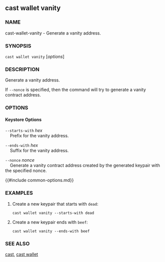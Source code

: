## cast wallet vanity

### NAME

cast-wallet-vanity - Generate a vanity address.

### SYNOPSIS

``cast wallet vanity`` [*options*]

### DESCRIPTION

Generate a vanity address.

If `--nonce` is specified, then the command will try to generate a vanity contract address.

### OPTIONS

#### Keystore Options

`--starts-with` *hex*  
&nbsp;&nbsp;&nbsp;&nbsp;Prefix for the vanity address.

`--ends-with` *hex*  
&nbsp;&nbsp;&nbsp;&nbsp;Suffix for the vanity address.

`--nonce` *nonce*  
&nbsp;&nbsp;&nbsp;&nbsp;Generate a vanity contract address created by the generated keypair with the specified nonce.

{{#include common-options.md}}

### EXAMPLES

1. Create a new keypair that starts with `dead`:

       cast wallet vanity --starts-with dead

2. Create a new keypair ends with `beef`:

       cast wallet vanity --ends-with beef

### SEE ALSO

[cast](./cast.md), [cast wallet](./cast-wallet.md)
